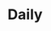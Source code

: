 ---
layout: grid
type: tag
title: Daily
slug: daily
category: daily
sidebar: true
order: 1
description: >
   My daily diary
---